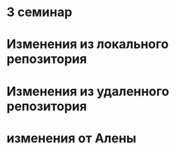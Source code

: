 # 3 семинар

# Изменения из локального репозитория

# Изменения из удаленного репозитория

# изменения от Алены